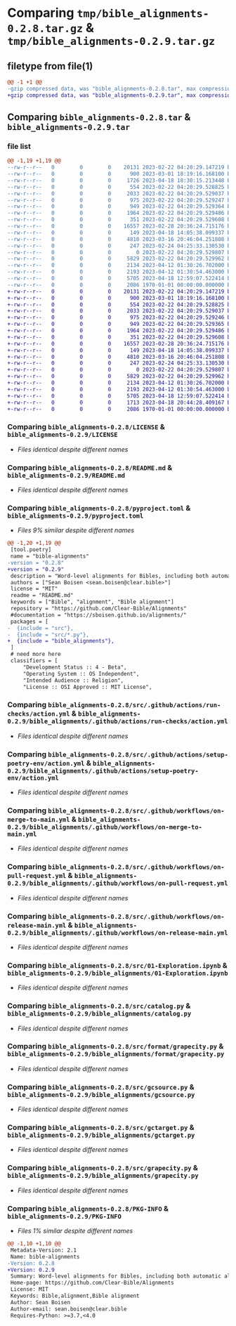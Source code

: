 # Comparing `tmp/bible_alignments-0.2.8.tar.gz` & `tmp/bible_alignments-0.2.9.tar.gz`

## filetype from file(1)

```diff
@@ -1 +1 @@
-gzip compressed data, was "bible_alignments-0.2.8.tar", max compression
+gzip compressed data, was "bible_alignments-0.2.9.tar", max compression
```

## Comparing `bible_alignments-0.2.8.tar` & `bible_alignments-0.2.9.tar`

### file list

```diff
@@ -1,19 +1,19 @@
--rw-r--r--   0        0        0    20131 2023-02-22 04:20:29.147219 bible_alignments-0.2.8/LICENSE
--rw-r--r--   0        0        0      900 2023-03-01 18:19:16.168100 bible_alignments-0.2.8/README.md
--rw-r--r--   0        0        0     1726 2023-04-18 18:30:15.213448 bible_alignments-0.2.8/pyproject.toml
--rw-r--r--   0        0        0      554 2023-02-22 04:20:29.528825 bible_alignments-0.2.8/src/.github/actions/run-checks/action.yml
--rw-r--r--   0        0        0     2033 2023-02-22 04:20:29.529037 bible_alignments-0.2.8/src/.github/actions/setup-poetry-env/action.yml
--rw-r--r--   0        0        0      975 2023-02-22 04:20:29.529247 bible_alignments-0.2.8/src/.github/workflows/on-merge-to-main.yml
--rw-r--r--   0        0        0      949 2023-02-22 04:20:29.529364 bible_alignments-0.2.8/src/.github/workflows/on-pull-request.yml
--rw-r--r--   0        0        0     1964 2023-02-22 04:20:29.529486 bible_alignments-0.2.8/src/.github/workflows/on-release-main.yml
--rw-r--r--   0        0        0      351 2023-02-22 04:20:29.529608 bible_alignments-0.2.8/src/.github/workflows/validate-codecov-config.yml
--rw-r--r--   0        0        0    16557 2023-02-28 20:36:24.715176 bible_alignments-0.2.8/src/01-Exploration.ipynb
--rw-r--r--   0        0        0      149 2023-04-18 14:05:38.099337 bible_alignments-0.2.8/src/__init__.py
--rw-r--r--   0        0        0     4810 2023-03-16 20:46:04.251808 bible_alignments-0.2.8/src/catalog.py
--rw-r--r--   0        0        0      247 2023-02-24 04:25:33.130530 bible_alignments-0.2.8/src/config.py
--rw-r--r--   0        0        0        0 2023-02-22 04:20:29.529807 bible_alignments-0.2.8/src/format/__init__.py
--rw-r--r--   0        0        0     5829 2023-02-22 04:20:29.529962 bible_alignments-0.2.8/src/format/grapecity.py
--rw-r--r--   0        0        0     2134 2023-04-12 01:30:26.702000 bible_alignments-0.2.8/src/gcsource.py
--rw-r--r--   0        0        0     2193 2023-04-12 01:30:54.463000 bible_alignments-0.2.8/src/gctarget.py
--rw-r--r--   0        0        0     5705 2023-04-18 12:59:07.522414 bible_alignments-0.2.8/src/grapecity.py
--rw-r--r--   0        0        0     2086 1970-01-01 00:00:00.000000 bible_alignments-0.2.8/PKG-INFO
+-rw-r--r--   0        0        0    20131 2023-02-22 04:20:29.147219 bible_alignments-0.2.9/LICENSE
+-rw-r--r--   0        0        0      900 2023-03-01 18:19:16.168100 bible_alignments-0.2.9/README.md
+-rw-r--r--   0        0        0      554 2023-02-22 04:20:29.528825 bible_alignments-0.2.9/bible_alignments/.github/actions/run-checks/action.yml
+-rw-r--r--   0        0        0     2033 2023-02-22 04:20:29.529037 bible_alignments-0.2.9/bible_alignments/.github/actions/setup-poetry-env/action.yml
+-rw-r--r--   0        0        0      975 2023-02-22 04:20:29.529246 bible_alignments-0.2.9/bible_alignments/.github/workflows/on-merge-to-main.yml
+-rw-r--r--   0        0        0      949 2023-02-22 04:20:29.529365 bible_alignments-0.2.9/bible_alignments/.github/workflows/on-pull-request.yml
+-rw-r--r--   0        0        0     1964 2023-02-22 04:20:29.529486 bible_alignments-0.2.9/bible_alignments/.github/workflows/on-release-main.yml
+-rw-r--r--   0        0        0      351 2023-02-22 04:20:29.529608 bible_alignments-0.2.9/bible_alignments/.github/workflows/validate-codecov-config.yml
+-rw-r--r--   0        0        0    16557 2023-02-28 20:36:24.715176 bible_alignments-0.2.9/bible_alignments/01-Exploration.ipynb
+-rw-r--r--   0        0        0      149 2023-04-18 14:05:38.099337 bible_alignments-0.2.9/bible_alignments/__init__.py
+-rw-r--r--   0        0        0     4810 2023-03-16 20:46:04.251808 bible_alignments-0.2.9/bible_alignments/catalog.py
+-rw-r--r--   0        0        0      247 2023-02-24 04:25:33.130530 bible_alignments-0.2.9/bible_alignments/config.py
+-rw-r--r--   0        0        0        0 2023-02-22 04:20:29.529807 bible_alignments-0.2.9/bible_alignments/format/__init__.py
+-rw-r--r--   0        0        0     5829 2023-02-22 04:20:29.529962 bible_alignments-0.2.9/bible_alignments/format/grapecity.py
+-rw-r--r--   0        0        0     2134 2023-04-12 01:30:26.702000 bible_alignments-0.2.9/bible_alignments/gcsource.py
+-rw-r--r--   0        0        0     2193 2023-04-12 01:30:54.463000 bible_alignments-0.2.9/bible_alignments/gctarget.py
+-rw-r--r--   0        0        0     5705 2023-04-18 12:59:07.522414 bible_alignments-0.2.9/bible_alignments/grapecity.py
+-rw-r--r--   0        0        0     1713 2023-04-18 20:44:28.409167 bible_alignments-0.2.9/pyproject.toml
+-rw-r--r--   0        0        0     2086 1970-01-01 00:00:00.000000 bible_alignments-0.2.9/PKG-INFO
```

### Comparing `bible_alignments-0.2.8/LICENSE` & `bible_alignments-0.2.9/LICENSE`

 * *Files identical despite different names*

### Comparing `bible_alignments-0.2.8/README.md` & `bible_alignments-0.2.9/README.md`

 * *Files identical despite different names*

### Comparing `bible_alignments-0.2.8/pyproject.toml` & `bible_alignments-0.2.9/pyproject.toml`

 * *Files 9% similar despite different names*

```diff
@@ -1,20 +1,19 @@
 [tool.poetry]
 name = "bible-alignments"
-version = "0.2.8"
+version = "0.2.9"
 description = "Word-level alignments for Bibles, including both automatic alignments and manually corrected alignments."
 authors = ["Sean Boisen <sean.boisen@clear.bible>"]
 license = "MIT"
 readme = "README.md"
 keywords = ["Bible", "alignment", "Bible alignment"]
 repository = "https://github.com/Clear-Bible/Alignments"
 #documentation = "https://sboisen.github.io/alignments/"
 packages = [
-  {include = "src"},
-  {include = "src/*.py"},
+  {include = "bible_alignments"},
 ]
 # need more here
 classifiers = [
     "Development Status :: 4 - Beta",
     "Operating System :: OS Independent",
     "Intended Audience :: Religion",
     "License :: OSI Approved :: MIT License",
```

### Comparing `bible_alignments-0.2.8/src/.github/actions/run-checks/action.yml` & `bible_alignments-0.2.9/bible_alignments/.github/actions/run-checks/action.yml`

 * *Files identical despite different names*

### Comparing `bible_alignments-0.2.8/src/.github/actions/setup-poetry-env/action.yml` & `bible_alignments-0.2.9/bible_alignments/.github/actions/setup-poetry-env/action.yml`

 * *Files identical despite different names*

### Comparing `bible_alignments-0.2.8/src/.github/workflows/on-merge-to-main.yml` & `bible_alignments-0.2.9/bible_alignments/.github/workflows/on-merge-to-main.yml`

 * *Files identical despite different names*

### Comparing `bible_alignments-0.2.8/src/.github/workflows/on-pull-request.yml` & `bible_alignments-0.2.9/bible_alignments/.github/workflows/on-pull-request.yml`

 * *Files identical despite different names*

### Comparing `bible_alignments-0.2.8/src/.github/workflows/on-release-main.yml` & `bible_alignments-0.2.9/bible_alignments/.github/workflows/on-release-main.yml`

 * *Files identical despite different names*

### Comparing `bible_alignments-0.2.8/src/01-Exploration.ipynb` & `bible_alignments-0.2.9/bible_alignments/01-Exploration.ipynb`

 * *Files identical despite different names*

### Comparing `bible_alignments-0.2.8/src/catalog.py` & `bible_alignments-0.2.9/bible_alignments/catalog.py`

 * *Files identical despite different names*

### Comparing `bible_alignments-0.2.8/src/format/grapecity.py` & `bible_alignments-0.2.9/bible_alignments/format/grapecity.py`

 * *Files identical despite different names*

### Comparing `bible_alignments-0.2.8/src/gcsource.py` & `bible_alignments-0.2.9/bible_alignments/gcsource.py`

 * *Files identical despite different names*

### Comparing `bible_alignments-0.2.8/src/gctarget.py` & `bible_alignments-0.2.9/bible_alignments/gctarget.py`

 * *Files identical despite different names*

### Comparing `bible_alignments-0.2.8/src/grapecity.py` & `bible_alignments-0.2.9/bible_alignments/grapecity.py`

 * *Files identical despite different names*

### Comparing `bible_alignments-0.2.8/PKG-INFO` & `bible_alignments-0.2.9/PKG-INFO`

 * *Files 1% similar despite different names*

```diff
@@ -1,10 +1,10 @@
 Metadata-Version: 2.1
 Name: bible-alignments
-Version: 0.2.8
+Version: 0.2.9
 Summary: Word-level alignments for Bibles, including both automatic alignments and manually corrected alignments.
 Home-page: https://github.com/Clear-Bible/Alignments
 License: MIT
 Keywords: Bible,alignment,Bible alignment
 Author: Sean Boisen
 Author-email: sean.boisen@clear.bible
 Requires-Python: >=3.7,<4.0
```


